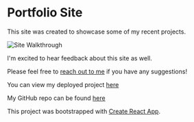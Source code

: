 # Portfolio Site

This site was created to showcase some of my recent projects. 

![Site Walkthrough](https://github.com/chender93/curtishendersondesigns/blob/Develop/Site%20Walkthrough.gif?raw=true)

I'm excited to hear feedback about this site as well.

Please feel free to [reach out to me](mailto:officialcurtishenderson@gmail.com) if you have any suggestions!

You can view my deployed project [here](https://chender93.github.io/curtishendersondesigns/)

My GitHub repo can be found [here](https://github.com/chender93/curtishendersondesigns)

This project was bootstrapped with [Create React App](https://github.com/facebook/create-react-app).
